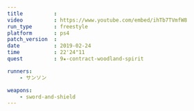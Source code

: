 ```yaml
---
title          :
video          : https://www.youtube.com/embed/ihTb7TVmfW8
run_type       : freestyle
platform       : ps4
patch_version  : 
date           : 2019-02-24
time           : 22'24"11
quest          : 9★-contract-woodland-spirit

runners:
    - サンソン

weapons:
    - sword-and-shield
---
```


